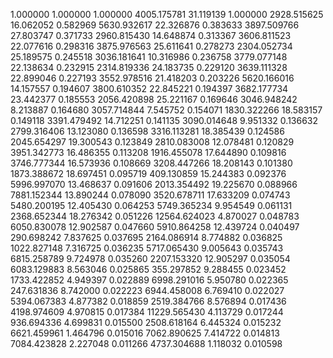 1.000000	1.000000	1.000000
4005.175781	31.119139	1.000000
2928.515625	16.062052	0.582969
5630.932617	22.326876	0.383633
3897.509766	27.803747	0.371733
2960.815430	14.648874	0.313367
3606.811523	22.077616	0.298316
3875.976563	25.611641	0.278273
2304.052734	25.189575	0.245518
3036.181641	10.316986	0.236758
3779.077148	22.138634	0.232915
2314.819336	24.183735	0.229120
3639.111328	22.899046	0.227193
3552.978516	21.418203	0.203226
5620.166016	14.157557	0.194607
3800.610352	22.845221	0.194397
3682.177734	23.442377	0.185553
2056.420898	25.221167	0.169646
3046.948242	8.213887	0.164680
3057.714844	7.545752	0.154071
1830.322266	18.583157	0.149118
3391.479492	14.712251	0.141135
3090.014648	9.951332	0.136632
2799.316406	13.123080	0.136598
3316.113281	18.385439	0.124586
2045.654297	19.300543	0.123849
2810.083008	12.078481	0.120829
3951.342773	16.486355	0.113208
1916.455078	17.644890	0.109816
3746.777344	16.573936	0.108669
3208.447266	18.208143	0.101380
1873.388672	18.697451	0.095719
409.130859	15.244383	0.092376
5996.997070	13.468637	0.091606
2013.354492	19.225670	0.088966
7881.152344	13.890244	0.078090
3520.678711	17.633209	0.074743
5480.200195	12.405430	0.064253
5749.365234	9.954549	0.061131
2368.652344	18.276342	0.051226
12564.624023	4.870027	0.048783
6050.830078	12.902587	0.047660
5910.864258	12.439724	0.040497
290.698242	7.837625	0.037695
2164.086914	8.774882	0.036825
1022.827148	7.316725	0.036235
5717.065430	9.005643	0.035743
6815.258789	9.724978	0.035260
2207.153320	12.905297	0.035054
6083.129883	8.563046	0.025865
355.297852	9.288455	0.023452
1733.422852	4.949397	0.022889
6998.291016	5.950780	0.022365
247.631836	8.742000	0.022223
6944.458008	6.769410	0.022027
5394.067383	4.877382	0.018859
2519.384766	8.576894	0.017436
4198.974609	4.970815	0.017384
11229.565430	4.113729	0.017244
936.694336	4.699831	0.015500
2508.618164	6.445324	0.015232
6621.459961	1.464796	0.015016
7062.890625	7.414722	0.014813
7084.423828	2.227048	0.011266
4737.304688	1.118032	0.010598

